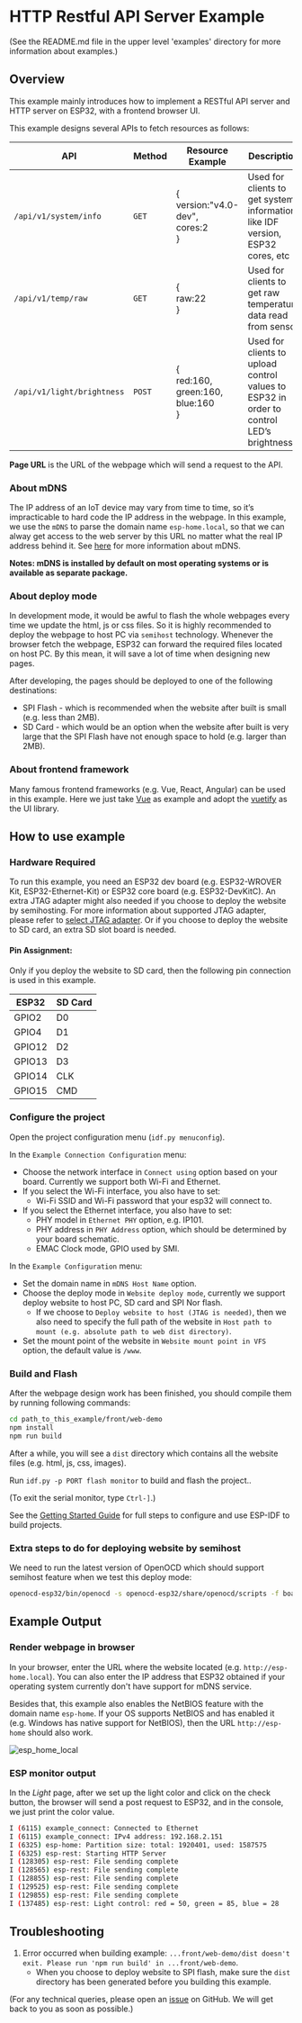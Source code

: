# HTTP Restful API Server Example

(See the README.md file in the upper level 'examples' directory for more information about examples.)

## Overview

This example mainly introduces how to implement a RESTful API server and HTTP server on ESP32, with a frontend browser UI.

This example designs several APIs to fetch resources as follows:

| API                        | Method | Resource Example                                      | Description                                                                              | Page URL |
| -------------------------- | ------ | ----------------------------------------------------- | ---------------------------------------------------------------------------------------- | -------- |
| `/api/v1/system/info`      | `GET`  | {<br />version:"v4.0-dev",<br />cores:2<br />}        | Used for clients to get system information like IDF version, ESP32 cores, etc            | `/`      |
| `/api/v1/temp/raw`         | `GET`  | {<br />raw:22<br />}                                  | Used for clients to get raw temperature data read from sensor                            | `/chart` |
| `/api/v1/light/brightness` | `POST` | { <br />red:160,<br />green:160,<br />blue:160<br />} | Used for clients to upload control values to ESP32 in order to control LED’s brightness  | `/light` |

**Page URL** is the URL of the webpage which will send a request to the API.

### About mDNS

The IP address of an IoT device may vary from time to time, so it’s impracticable to hard code the IP address in the webpage. In this example, we use the `mDNS` to parse the domain name `esp-home.local`, so that we can alway get access to the web server by this URL no matter what the real IP address behind it. See [here](https://docs.espressif.com/projects/esp-idf/en/latest/api-reference/protocols/mdns.html) for more information about mDNS.

**Notes: mDNS is installed by default on most operating systems or is available as separate package.**

### About deploy mode

In development mode, it would be awful to flash the whole webpages every time we update the html, js or css files. So it is highly recommended to deploy the webpage to host PC via `semihost` technology. Whenever the browser fetch the webpage, ESP32 can forward the required files located on host PC. By this mean, it will save a lot of time when designing new pages.

After developing, the pages should be deployed to one of the following destinations:

* SPI Flash - which is recommended when the website after built is small (e.g. less than 2MB).
* SD Card - which would be an option when the website after built is very large that the SPI Flash have not enough space to hold (e.g. larger than 2MB).

### About frontend framework

Many famous frontend frameworks (e.g. Vue, React, Angular) can be used in this example. Here we just take [Vue](https://vuejs.org/) as example and adopt the [vuetify](https://vuetifyjs.com/) as the UI library.

## How to use example

### Hardware Required

To run this example, you need an ESP32 dev board (e.g. ESP32-WROVER Kit, ESP32-Ethernet-Kit) or ESP32 core board (e.g. ESP32-DevKitC). An extra JTAG adapter might also needed if you choose to deploy the website by semihosting. For more information about supported JTAG adapter, please refer to [select JTAG adapter](https://docs.espressif.com/projects/esp-idf/en/latest/api-guides/jtag-debugging/index.html#jtag-debugging-selecting-jtag-adapter). Or if you choose to deploy the website to SD card, an extra SD slot board is needed.

#### Pin Assignment:

Only if you deploy the website to SD card, then the following pin connection is used in this example.

| ESP32  | SD Card |
| ------ | ------- |
| GPIO2  | D0      |
| GPIO4  | D1      |
| GPIO12 | D2      |
| GPIO13 | D3      |
| GPIO14 | CLK     |
| GPIO15 | CMD     |


### Configure the project

Open the project configuration menu (`idf.py menuconfig`). 

In the `Example Connection Configuration` menu:

* Choose the network interface in `Connect using`  option based on your board. Currently we support both Wi-Fi and Ethernet.
* If you select the Wi-Fi interface, you also have to set:
  * Wi-Fi SSID and Wi-Fi password that your esp32 will connect to.
* If you select the Ethernet interface, you also have to set:
  * PHY model in `Ethernet PHY` option, e.g. IP101.
  * PHY address in `PHY Address` option, which should be determined by your board schematic.
  * EMAC Clock mode, GPIO used by SMI.

In the `Example Configuration` menu:

* Set the domain name in `mDNS Host Name` option.
* Choose the deploy mode in `Website deploy mode`, currently we support deploy website to host PC, SD card and SPI Nor flash.
  * If we choose to `Deploy website to host (JTAG is needed)`, then we also need to specify the full path of the website in `Host path to mount (e.g. absolute path to web dist directory)`.
* Set the mount point of the website in `Website mount point in VFS` option, the default value is `/www`.

### Build and Flash

After the webpage design work has been finished, you should compile them by running following commands:

```bash
cd path_to_this_example/front/web-demo
npm install
npm run build
```

After a while, you will see a `dist` directory which contains all the website files (e.g. html, js, css, images).

Run `idf.py -p PORT flash monitor` to build and flash the project..

(To exit the serial monitor, type ``Ctrl-]``.)

See the [Getting Started Guide](https://docs.espressif.com/projects/esp-idf/en/latest/get-started/index.html) for full steps to configure and use ESP-IDF to build projects.

### Extra steps to do for deploying website by semihost

We need to run the latest version of OpenOCD which should support semihost feature when we test this deploy mode:

```bash
openocd-esp32/bin/openocd -s openocd-esp32/share/openocd/scripts -f board/esp32-wrover-kit-3.3v.cfg
```

## Example Output

### Render webpage in browser

In your browser, enter the URL where the website located (e.g. `http://esp-home.local`). You can also enter the IP address that ESP32 obtained if your operating system currently don't have support for mDNS service.

Besides that, this example also enables the NetBIOS feature with the domain name `esp-home`. If your OS supports NetBIOS and has enabled it (e.g. Windows has native support for NetBIOS), then the URL `http://esp-home` should also work.

![esp_home_local](https://dl.espressif.com/dl/esp-idf/docs/_static/esp_home_local.gif)

### ESP monitor output

In the *Light* page, after we set up the light color and click on the check button, the browser will send a post request to ESP32, and in the console, we just print the color value.

```bash
I (6115) example_connect: Connected to Ethernet
I (6115) example_connect: IPv4 address: 192.168.2.151
I (6325) esp-home: Partition size: total: 1920401, used: 1587575
I (6325) esp-rest: Starting HTTP Server
I (128305) esp-rest: File sending complete
I (128565) esp-rest: File sending complete
I (128855) esp-rest: File sending complete
I (129525) esp-rest: File sending complete
I (129855) esp-rest: File sending complete
I (137485) esp-rest: Light control: red = 50, green = 85, blue = 28
```

## Troubleshooting

1. Error occurred when building example: `...front/web-demo/dist doesn't exit. Please run 'npm run build' in ...front/web-demo`.
   * When you choose to deploy website to SPI flash, make sure the `dist` directory has been generated before you building this example.

(For any technical queries, please open an [issue](https://github.com/espressif/esp-idf/issues) on GitHub. We will get back to you as soon as possible.)
